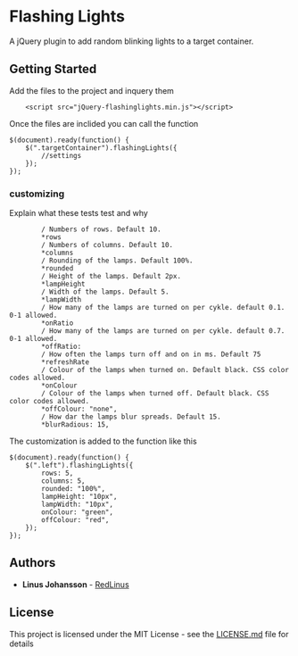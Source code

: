 # Flashing Lights

A jQuery plugin to add random blinking lights to a target container.

## Getting Started

Add the files to the project and inquery them

```
    <script src="jQuery-flashinglights.min.js"></script>
```

Once the files are inclided you can call the function

```
$(document).ready(function() {
    $(".targetContainer").flashingLights({
        //settings
    });
});
```

### customizing

Explain what these tests test and why

```
        / Numbers of rows. Default 10.
        *rows
        / Numbers of columns. Default 10.
        *columns
        / Rounding of the lamps. Default 100%.
        *rounded
        / Height of the lamps. Default 2px.
        *lampHeight
        / Width of the lamps. Default 5.
        *lampWidth
        / How many of the lamps are turned on per cykle. default 0.1. 0-1 allowed.
        *onRatio
        / How many of the lamps are turned on per cykle. default 0.7. 0-1 allowed.
        *offRatio:
        / How often the lamps turn off and on in ms. Default 75
        *refreshRate
        / Colour of the lamps when turned on. Default black. CSS color codes allowed.
        *onColour
        / Colour of the lamps when turned off. Default black. CSS color codes allowed.
        *offColour: "none",
        / How dar the lamps blur spreads. Default 15. 
        *blurRadious: 15,
```

The customization is added to the function like this

```
$(document).ready(function() {
    $(".left").flashingLights({
        rows: 5,
        columns: 5,
        rounded: "100%",
        lampHeight: "10px",
        lampWidth: "10px",
        onColour: "green",
        offColour: "red",
    });
});
```

## Authors

* **Linus Johansson** - [RedLinus](https://github.com/RedLinus)

## License

This project is licensed under the MIT License - see the [LICENSE.md](LICENSE.md) file for details
